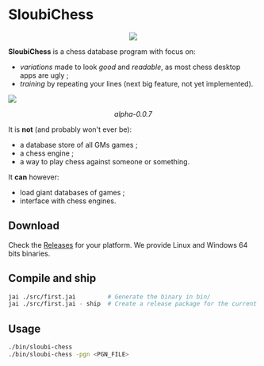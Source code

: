 # SloubiChess

<p align="center">
<img src="./docs/images/logo.avif" />
</p>

**SloubiChess** is a chess database program with focus on:
- *variations* made to look *good* and *readable*, as most chess desktop apps are ugly ;
- *training* by repeating your lines (next big feature, not yet implemented).

![](./docs/images/alpha-0.0.7.avif)
<p align="center">
<em>alpha-0.0.7</em>
</p>

It is **not** (and probably won't ever be):
- a database store of all GMs games ;
- a chess engine ;
- a way to play chess against someone or something.

It **can** however:
- load giant databases of games ;
- interface with chess engines.

## Download

Check the [Releases](https://github.com/Breush/sloubi-chess/releases) for your platform. We provide Linux and Windows 64 bits binaries.

## Compile and ship

```bash
jai ./src/first.jai         # Generate the binary in bin/
jai ./src/first.jai - ship  # Create a release package for the current platform in releases/
```

## Usage

```bash
./bin/sloubi-chess
./bin/sloubi-chess -pgn <PGN_FILE>
```
